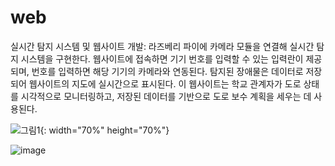 # web

실시간 탐지 시스템 및 웹사이트 개발: 라즈베리 파이에 카메라 모듈을 연결해 실시간 탐지 시스템을 구현한다. 웹사이트에 접속하면 기기 번호를 입력할 수 있는 입력란이 제공되며, 번호를 입력하면 해당 기기의 카메라와 연동된다. 탐지된 장애물은 데이터로 저장되어 웹사이트의 지도에 실시간으로 표시된다. 이 웹사이트는 학교 관계자가 도로 상태를 시각적으로 모니터링하고, 저장된 데이터를 기반으로 도로 보수 계획을 세우는 데 사용된다.

![그림1](https://github.com/user-attachments/assets/b0faeb47-4490-44d6-a1c3-1308d7117f1d){: width="70%" height="70%"}


![image](https://github.com/user-attachments/assets/5cf65866-f672-4b6b-8fa7-69be94f441c6)
